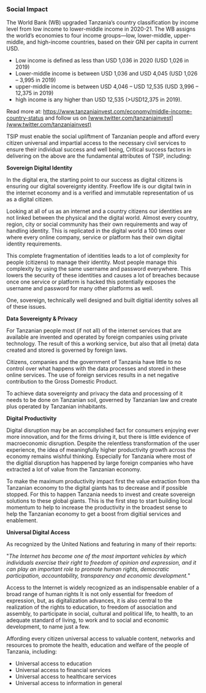 ### Social Impact

The World Bank (WB) upgraded Tanzania’s country classification by income level from low income to lower-middle income in 2020-21. The WB assigns the world’s economies to four income groups—low, lower-middle, upper-middle, and high-income countries, based on their GNI per capita in current USD. 
- Low income is defined as less than USD 1,036 in 2020 (USD 1,026 in 2019)
- Lower-middle income is between USD 1,036 and USD 4,045 (USD 1,026 – 3,995 in 2019)
- upper-middle income is between USD 4,046 – USD 12,535 (USD 3,996 – 12,375 in 2019)
- high income is any higher than USD 12,535 (>USD12,375 in 2019).

Read more at: https://www.tanzaniainvest.com/economy/middle-income-country-status and follow us on [www.twitter.com/tanzaniainvest](www.twitter.com/tanzaniainvest)

TSIP must enable the social upliftment of Tanzanian people and afford every citizen universal and impartial access to the necessary civil services to ensure their individual success and well being, Critical success factors in delivering on the above are the fundamental attributes of TSIP, including:

**Sovereign Digital Identity** 

  In the digital era, the starting point to our success as digital citizens is ensuring our digital sovereignty identity. Freeflow life is our digital twin in the internet economy and is a verified and immutable representation of us as a digital citizen.

  Looking at all of us as an internet and a country citizens our identities are not linked between the physical and the digital world.  Almost every country, region, city or social community has their own requirements and way of handling identity.  This is replicated in the digital world a 100 times over where every online company, service or platform has their own digital identity requirements.

  This complete fragmentation of identities leads to a lot of complexity for people (citizens) to manage their identity. Most people manage this complexity by using the same username and password everywhere.  This lowers the security of these identities and causes a lot of breaches because once one service or platform is hacked this potentially  exposes the username and password for many other platforms as well.

  One, sovereign, technically well designed and built digitial identity solves all of these issues.

**Data Sovereignty & Privacy**

For Tanzanian people most (if not all) of the internet services that are available are invented and operated by foreign companies using private technology.  The result of this a working service, but also that all (meta) data created and stored is governed by foreign laws.

Citizens, companies and the government of Tanzania have little to no control over what happens with the data processes and stored in these online services. The use of foreign services results in a net negative contribution to the Gross Domestic Product.  

To achieve data sovereignty and privacy the data and processing of it needs to be done on Tanzanian soil, governed by Tanzanian law and create plus operated by Tanzanian inhabitants.

**Digital Productivity**

Digital disruption may be an accomplished fact for consumers enjoying ever more innovation, and for the firms driving it, but there is little evidence of macroeconomic disruption. Despite the relentless transformation of the user experience, the idea of meaningfully higher productivity growth across the economy remains wishful thinking. Especially for Tanzania where most of the digitial disruption has happened by large foreign companies who have extracted a lot of value from the Tanzanian economy.

To make the maximum productivity impact first the value extraction from tha Tanzanian economy to the digital giants has to decrease and if possible stopped. For this to happen Tanzania needs to invest and create sovereign solutions to these global giants.  This is the first step to start building local momentum to help to increase the productivity in the broadest sense to help the Tanzanian economy to get a boost from digitial services and enablement.

**Universal Digital Access**

As recognized by the United Nations and featuring in many of their reports:

"*The Internet has become one of the most important vehicles by which individuals exercise their right to freedom of opinion and expression, and it can
play an important role to promote human rights, democratic participation, accountability, transparency and economic development.*"

Access to the Internet is widely recognized as an indispensable enabler of a broad range of human rights It is not only essential for freedom of expression, but, as digitalization advances, it is also central to the realization of the rights to education, to freedom of association and assembly, to participate in social, cultural and political life, to health, to an adequate standard of living, to work and to social and economic development, to name just a few.

Affording every citizen universal access to valuable content, networks and resources to promote the health, education and welfare of the people of Tanzania, including:
- Universal access to education
- Universal access to financial services
- Universal access to healthcare services
- Universal access to information in general